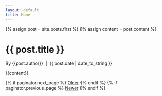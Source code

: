 ```yaml
---
layout: default
title: Home
---
```


<div class="blog-index">  
  {% assign post = site.posts.first %}
  {% assign content = post.content %}
    <h1 class="post-title">{{ post.title }}</h1>
  <div class="post-author">By {{post.author}}</h2>&nbsp;&nbsp;|&nbsp;&nbsp;{{ post.date | date_to_string }}</div>

  {{content}}

</div>

<div class="pagination">
  {% if paginator.next_page %}
    <a class="pagination-item older" href="{{ paginator.next_page_path | prepend: site.baseurl }}">Older</a>
  {% endif %}
  {% if paginator.previous_page %}
    <a class="pagination-item newer" href="{{ paginator.previous_page_path | prepend: site.baseurl }}">Newer</a>
  {% endif %}
</div>